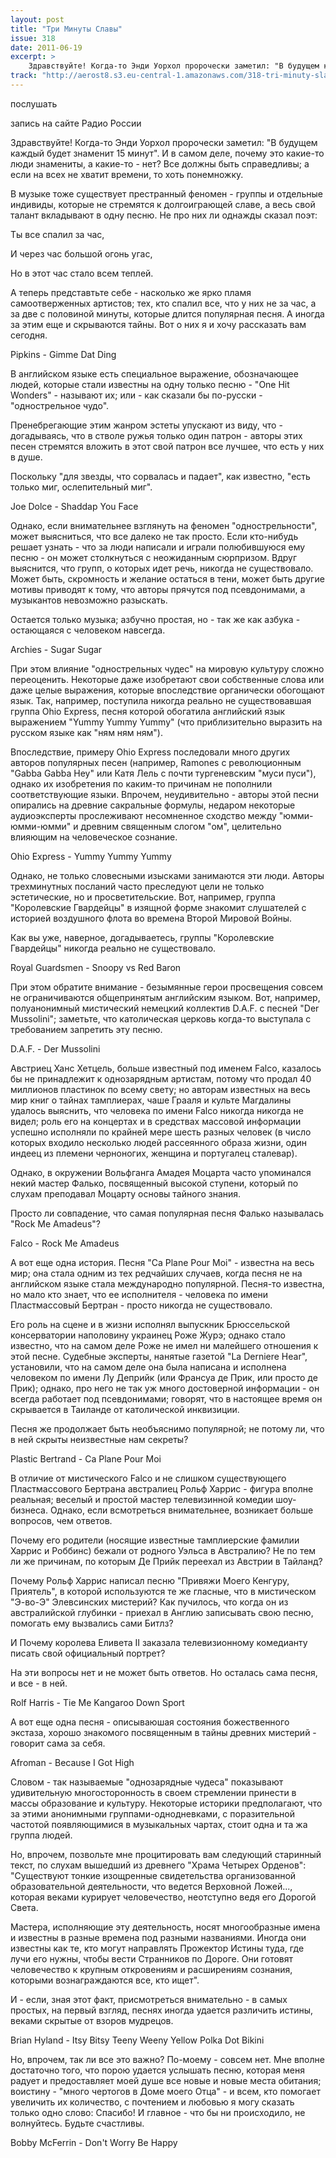```yaml
---
layout: post
title: "Три Минуты Славы"
issue: 318
date: 2011-06-19
excerpt: >
    Здравствуйте! Когда-то Энди Уорхол пророчески заметил: "В будущем каждый будет знаменит 15 минут". И в самом деле, почему это какие-то люди знамениты, а какие-то - нет? Все должны быть справедливы; а если на всех не хватит времени, то хоть понемножку.
track: "http://aerost8.s3.eu-central-1.amazonaws.com/318-tri-minuty-slavy.mp3"
---
```


послушать

запись на сайте Радио России

Здравствуйте! Когда-то Энди Уорхол пророчески заметил: "В будущем каждый будет знаменит 15 минут". И в самом деле, почему это какие-то люди знамениты, а какие-то - нет? Все должны быть справедливы; а если на всех не хватит времени, то хоть понемножку.

В музыке тоже существует престранный феномен - группы и отдельные индивиды, которые не стремятся к долгоиграющей славе, а весь свой талант вкладывают в одну песню. Не про них ли однажды сказал поэт:

Ты все спалил за час,

И через час большой огонь угас,

Но в этот час стало всем теплей.

А теперь представтьте себе - насколько же ярко пламя самоотверженных артистов; тех, кто спалил все, что у них не за час, а за две с половиной минуты, которые длится популярная песня. А иногда за этим еще и скрываются тайны. Вот о них я и хочу рассказать вам сегодня.

Pipkins - Gimme Dat Ding

В английском языке есть специальное выражение, обозначающее людей, которые стали известны на одну только песню - "Оne Hit Wonders" - называют их; или - как сказали бы по-русски - "однострельное чудо".

Пренебрегающие этим жанром эстеты упускают из виду, что - догадываясь, что в стволе ружья только один патрон - авторы этих песен стремятся вложить в этот свой патрон все лучшее, что есть у них в душе.

Поскольку "для звезды, что сорвалась и падает", как известно, "есть только миг, ослепительный миг".

Joe Dolce - Shaddap You Face

Однако, если внимательнее взглянуть на феномен "однострельности", может выясниться, что все далеко не так просто. Если кто-нибудь решает узнать - что за люди написали и играли полюбившуюся ему песню - он может столкнуться с неожиданным сюрпризом. Вдруг выяснится, что групп, о которых идет речь, никогда не существовало. Может быть, скромность и желание остаться в тени, может быть другие мотивы приводят к тому, что авторы прячутся под псевдонимами, а музыкантов невозможно разыскать.

Остается только музыка; азбучно простая, но - так же как азбука - остающаяся с человеком навсегда.

Archies - Sugar Sugar

При этом влияние "однострельных чудес" на мировую культуру сложно переоценить. Некоторые даже изобретают свои собственные слова или даже целые выражения, которые впоследствие органически обогощают язык. Так, например, поступила никогда реально не существовавшая группа Ohio Express, песня которой обогатила английский язык выражением "Yummy Yummy Yummy" (что приблизительно выразить на русском языке как "ням ням ням").

Впоследствие, примеру Ohio Express последовали много других авторов популярных песен (например, Ramones c революционным "Gabba Gabba Hey" или Катя Лель с почти тургеневским "муси пуси"), однако их изобретения по каким-то причинам не пополнили соответствующие языки. Впрочем, неудивительно - авторы этой песни опирались на древние сакральные формулы, недаром некоторые аудиоэксперты прослеживают несомненное сходство между "юмми-юмми-юмми" и древним священным слогом "ом", целительно влияющим на человеческое сознание.

Ohio Express - Yummy Yummy Yummy

Однако, не только словесными изысками занимаются эти люди. Авторы трехминутных посланий часто преследуют цели не только эстетические, но и просветительские. Вот, например, группа "Королевские Гвардейцы" в изящной форме знакомит слушателей с историей воздушного флота во времена Второй Мировой Войны.

Как вы уже, наверное, догадываетесь, группы "Королевские Гвардейцы" никогда реально не существовало.

Royal Guardsmen - Snoopy vs Red Baron

При этом обратите внимание - безымянные герои просвещения совсем не ограничиваются общепринятым английским языком. Вот, например, полуанонимный мистический немецкий коллектив D.A.F. с песней "Der Mussolini"; заметьте, что католическая церковь когда-то выступала с требованием запретить эту песню.

D.A.F. - Der Mussolini

Австриец Ханс Хетцель, больше известный под именем Falco, казалось бы не принадлежит к однозарядным артистам, потому что продал 40 миллионов пластинок по всему свету; но авторам известных на весь мир книг о тайнах тамплиерах, чаше Грааля и культе Магдалины удалось выяснить, что человека по имени Falco никогда никогда не видел; роль его на концертах и в средствах массовой информации успешно исполняли по крайней мере шесть разных человек (в число которых входило несколько людей рассеянного образа жизни, один индеец из племени черноногих, женщина и португалец сталевар).

Однако, в окружении Вольфганга Амадея Моцарта часто упоминался некий мастер Фалько, посвященный высокой ступени, который по слухам преподавал Моцарту основы тайного знания.

Просто ли совпадение, что самая популярная песня Фалько называлась "Rock Me Amadeus"?

Falco - Rock Me Amadeus

А вот еще одна история. Песня "Ca Plane Pour Moi" - известна на весь мир; она стала одним из тех редчайших случаев, когда песня не на английском языке стала международно популярной. Песня-то известна, но мало кто знает, что ее исполнителя - человека по имени Пластмассовый Бертран - просто никогда не существовало.

Его роль на сцене и в жизни исполнял выпускник Брюссельской консерватории наполовину украинец Роже Журэ; однако стало известно, что на самом деле Роже не имел ни малейшего отношения к этой песне. Судебные эксперты, нанятые газетой "La Derniere Hear", установили, что на самом деле она была написана и исполнена человеком по имени Лу Деприйк (или Франсуа де Прик, или просто де Прик); однако, про него не так уж много достоверной информации - он всегда работает под псевдонимами; говорят, что в настоящее время он скрывается в Таиланде от католической инквизиции.

Песня же продолжает быть необъяснимо популярной; не потому ли, что в ней скрыты неизвестные нам секреты?

Plastic Bertrand - Ca Plane Pour Moi

В отличие от мистического Falco и не слишком существующего Пластмассового Бертрана австралиец Рольф Харрис - фигура вполне реальная; веселый и простой мастер телевизинной комедии шоу-бизнеса. Однако, если всмотреться внимательнее, возникает больше вопросов, чем ответов.

Почему его родители (носящие известные тамплиерские фамилии Харрис и Роббинс) бежали от родного Уэльса в Австралию? Не по тем ли же причинам, по которым Де Прийк переехал из Австрии в Тайланд?

Почему Рольф Харрис написал песню "Привяжи Моего Кенгуру, Приятель", в которой используются те же гласные, что в мистическом "Э-во-Э" Элевсинских мистерий? Как пучилось, что когда он из австралийской глубинки - приехал в Англию записывать свою песню, помогать ему вызвались сами Битлз?

И Почему королева Еливета II заказала телевизионному комедианту писать свой официальный портрет?

На эти вопросы нет и не может быть ответов. Но осталась сама песня, и все - в ней.

Rolf Harris - Tie Me Kangaroo Down Sport

А вот еще одна песня - описываюшая состояния божественного экстаза, хорошо знакомого посвященным в тайны древних мистерий - говорит сама за себя.

Afroman - Because I Got High

Словом - так называемые "однозарядные чудеса" показывают удивительную многосторонность в своем стремлении принести в массы образование и культуру. Некоторые историки предполагают, что за этими анонимными группами-однодневками, с поразительной частотой появляющимися в музыкальных чартах, стоит одна и та жа группа людей.

Но, впрочем, позвольте мне процитировать вам следующий старинный текст, по слухам вышедший из древнего "Храма Четырех Орденов": "Существуют тонкие изощренные свидетельства организованной образовательной деятельности, что ведется Верховной Ложей..., которая веками курирует человечество, неотступно ведя его Дорогой Света.

Мастера, исполняющие эту деятельность, носят многообразные имена и известны в разные времена под разными названиями. Иногда они известны как те, кто могут направлять Прожектор Истины туда, где лучи его нужны, чтобы вести Странников по Дороге. Они готовят человечество к крупным откровениям и расширениям сознания, которыми вознаграждаются все, кто ищет".

И - если, зная этот факт, присмотреться внимательно - в самых простых, на первый взгляд, песнях иногда удается различить истины, веками скрытые от взоров мудрецов.

Brian Hyland - Itsy Bitsy Teeny Weeny Yellow Polka Dot Bikini

Но, впрочем, так ли все это важно? По-моему - совсем нет. Мне вполне достаточно того, что порою удается услышать песню, которая меня радует и предоставляет моей душе все новые и новые места обитания; воистину - "много чертогов в Доме моего Отца" - и всем, кто помогает увеличить их количество, с почтением и любовью я могу сказать только одно слово: Спасибо! И главное - что бы ни происходило, не волнуйтесь. Будьте счастливы.

Bobby McFerrin - Don't Worry Be Happy
